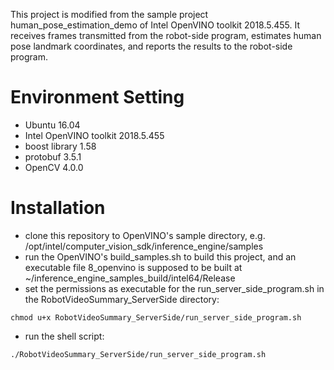 This project is modified from the sample project human_pose_estimation_demo of Intel OpenVINO toolkit 2018.5.455. It receives frames transmitted from the robot-side program, estimates human pose landmark coordinates, and reports the results to the robot-side program.

# Environment Setting
- Ubuntu 16.04
- Intel OpenVINO toolkit 2018.5.455
- boost library 1.58
- protobuf 3.5.1
- OpenCV 4.0.0

# Installation
- clone this repository to OpenVINO's sample directory, e.g. /opt/intel/computer_vision_sdk/inference_engine/samples
- run the OpenVINO's build_samples.sh to build this project, and an executable file 8_openvino is supposed to be built at ~/inference_engine_samples_build/intel64/Release
- set the permissions as executable for the run_server_side_program.sh in the RobotVideoSummary_ServerSide directory:
```
chmod u+x RobotVideoSummary_ServerSide/run_server_side_program.sh
```
- run the shell script:
```
./RobotVideoSummary_ServerSide/run_server_side_program.sh
```
